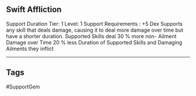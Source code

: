 ## Swift Affliction
Support
Duration
Tier: 1
Level: 1
Support Requirements : +5 Dex
Supports any skill that deals damage, causing it to deal more damage over time but have a shorter duration.
Supported Skills deal 30 % more non- Ailment Damage over Time
20 % less Duration of Supported Skills and Damaging Ailments they inflict

---
## Tags
#SupportGem
